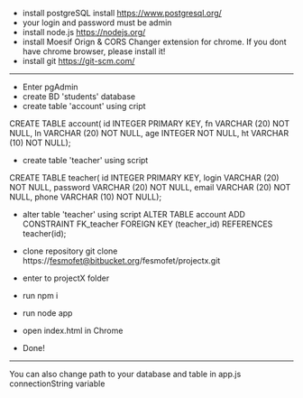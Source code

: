 
* install postgreSQL install https://www.postgresql.org/ 
* your login and password must be admin
* install node.js https://nodejs.org/
* install Moesif Orign & CORS Changer extension for chrome. If you dont have chrome browser, please install it!
* install git https://git-scm.com/
--- 

* Enter pgAdmin
* create BD 'students' database
* create table 'account' using cript

CREATE TABLE account(
id INTEGER PRIMARY KEY,
fn VARCHAR (20) NOT NULL,
ln VARCHAR (20) NOT NULL,
age INTEGER  NOT NULL,
ht VARCHAR (10) NOT NULL);

* create table 'teacher' using script

CREATE TABLE teacher(
id INTEGER PRIMARY KEY,
login VARCHAR (20) NOT NULL,
password VARCHAR (20) NOT NULL,
email VARCHAR (20) NOT NULL,
phone VARCHAR (10) NOT NULL);  
  
* alter table 'teacher' using script
ALTER TABLE account
ADD CONSTRAINT FK_teacher
FOREIGN KEY (teacher_id) REFERENCES teacher(id);

* clone repository git clone https://fesmofet@bitbucket.org/fesmofet/projectx.git
* enter to projectX folder
* run npm i
* run node app
* open index.html in Chrome
* Done!

---
You can also change path to your database and table in app.js connectionString variable


